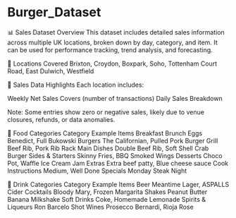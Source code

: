 # Burger_Dataset

📊 Sales Dataset Overview
This dataset includes detailed sales information across multiple UK locations, broken down by day, category, and item. It can be used for performance tracking, trend analysis, and forecasting.

📍 Locations Covered
Brixton, Croydon, Boxpark, Soho, Tottenham Court Road, East Dulwich, Westfield

📅 Sales Data Highlights
Each location includes:

Weekly Net Sales
Covers (number of transactions)
Daily Sales Breakdown

Note: Some entries show zero or negative sales, likely due to venue closures, refunds, or data anomalies.

🍔 Food Categories
Category	Example Items
Breakfast Brunch	Eggs Benedict, Full Bukowski
Burgers	The Californian, Pulled Pork Burger
Grill	Beef Rib, Pork Rib Rack
Main Dishes	Double Beef Rib, Soft Shell Crab Burger
Sides & Starters	Skinny Fries, BBQ Smoked Wings
Desserts	Choco Pot, Waffle Ice Cream Jam
Extras	Extra beef patty, Blue cheese sauce
Cook Instructions	Medium, Well Done
Specials	Monday Steak Night

🍹 Drink Categories
Category	Example Items
Beer	Meantime Lager, ASPALLS Cider
Cocktails	Bloody Mary, Frozen Margarita
Shakes	Peanut Butter Banana Milkshake
Soft Drinks	Coke, Homemade Lemonade
Spirits & Liqueurs	Ron Barcelo Shot
Wines	Prosecco Bernardi, Rioja Rose

